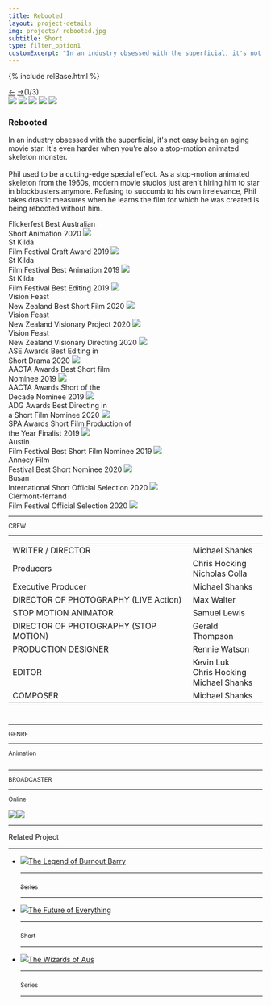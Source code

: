 ```yaml
---
title: Rebooted
layout: project-details
img: projects/ rebooted.jpg
subtitle: Short
type: filter_option1
customExcerpt: "In an industry obsessed with the superficial, it's not easy being an aging movie star. It&#39;s even harder when you're also a stop-motion animated skeleton monster. "
---
```

{% include relBase.html %}
<section id="details">
    <div id="carousel">
      <div id="carousel_controls"><span><a href="#" id="carousel_backward">&larr;</a> <a href="#"
            id="carousel_forward">&rarr;</a></span><span id="pagecount">(1/3)</span></div>
      <div id="carousel_img">
        <img src="{{ relBase }}img/gallery/rebooted1.jpg" id="img1">
        <img src="{{ relBase }}img/gallery/rebooted2.jpg" id="img2">
        <img src="{{ relBase }}img/gallery/rebooted3.jpg" id="img3">
        <img src="{{ relBase }}img/gallery/rebooted4.jpg" id="img4">
        <img src="{{ relBase }}img/gallery/rebooted5.jpg" id="img5">
      </div>
    </div>
    <article><span id="main-detail">
      <h1>Rebooted</h1><p>In an industry obsessed with the superficial, it&#39;s not easy being an aging movie star. It&#39;s even harder when you&#39;re also a stop-motion animated skeleton monster.  <br><br>Phil used to be a cutting-edge special effect. As a stop-motion animated skeleton from the 1960s, modern movie studios just aren&#39;t hiring him to star in blockbusters anymore. Refusing to succumb to his own irrelevance, Phil takes drastic measures when he learns the film for which he was created is being rebooted without him. 
      </p>
        <div class="laurel">
          <span class="festival">Flickerfest</span>
          <span class="award">Best Australian<br>Short Animation</span>
          <span class="year">2020</span>
          <img src="{{ relBase }}img/laurel.svg">
        </div>
        <div class="laurel">
          <span class="festival">St Kilda<br>Film Festival</span>
          <span class="award">Craft Award</span>
          <span class="year">2019</span>
          <img src="{{ relBase }}img/laurel.svg">
        </div>
        <div class="laurel">
          <span class="festival">St Kilda<br>Film Festival</span>
          <span class="award">Best Animation</span>
          <span class="year">2019</span>
          <img src="{{ relBase }}img/laurel.svg">
        </div>
        <div class="laurel">
          <span class="festival">St Kilda<br>Film Festival</span>
          <span class="award">Best Editing</span>
          <span class="year">2019</span>
          <img src="{{ relBase }}img/laurel.svg">
        </div>
        <div class="laurel">
          <span class="festival">Vision Feast<br>New Zealand</span>
          <span class="award">Best Short Film</span>
          <span class="year">2020</span>
          <img src="{{ relBase }}img/laurel.svg">
        </div>
        <div class="laurel">
          <span class="festival">Vision Feast<br>New Zealand</span>
          <span class="award">Visionary Project</span>
          <span class="year">2020</span>
          <img src="{{ relBase }}img/laurel.svg">
        </div>
        <div class="laurel">
          <span class="festival">Vision Feast<br>New Zealand</span>
          <span class="award">Visionary Directing</span>
          <span class="year">2020</span>
          <img src="{{ relBase }}img/laurel.svg">
        </div>
        <div class="laurel">
          <span class="festival">ASE Awards</span>
          <span class="award">Best Editing in<br>Short Drama</span>
          <span class="year">2020</span>
          <img src="{{ relBase }}img/laurel.svg">
        </div>
        <div class="laurel">
          <span class="festival">AACTA Awards</span>
          <span class="award">Best Short film<br>Nominee</span>
          <span class="year">2019</span>
          <img src="{{ relBase }}img/laurel.svg">
        </div>
        <div class="laurel">
          <span class="festival">AACTA Awards</span>
          <span class="award">Short of the<br>Decade Nominee</span>
          <span class="year">2019</span>
          <img src="{{ relBase }}img/laurel.svg">
        </div>
        <div class="laurel">
          <span class="festival">ADG Awards</span>
          <span class="award">Best Directing in<br>a Short Film Nominee</span>
          <span class="year">2020</span>
          <img src="{{ relBase }}img/laurel.svg">
        </div>
        <div class="laurel">
          <span class="festival">SPA Awards</span>
          <span class="award">Short Film Production of<br>the Year Finalist</span>
          <span class="year">2019</span>
          <img src="{{ relBase }}img/laurel.svg">
        </div>
        <div class="laurel">
          <span class="festival">Austin<br>Film Festival</span>
          <span class="award">Best Short Film Nominee</span>
          <span class="year">2019</span>
          <img src="{{ relBase }}img/laurel.svg">
        </div>
        <div class="laurel">
          <span class="festival">Annecy Film<br>Festival</span>
          <span class="award">Best Short Nominee</span>
          <span class="year">2020</span>
          <img src="{{ relBase }}img/laurel.svg">
        </div>
        <div class="laurel">
          <span class="festival">Busan<br>International Short</span>
          <span class="award">Official Selection</span>
          <span class="year">2020</span>
          <img src="{{ relBase }}img/laurel.svg">
        </div>
        <div class="laurel">
          <span class="festival">Clermont-ferrand<br>Film Festival</span>
          <span class="award">Official Selection</span>
          <span class="year">2020</span>
          <img src="{{ relBase }}img/laurel.svg">
        </div>
      </span>
      <sub>
        <hr>CREW
        <hr>
        <table>
          <tr>
            <td>WRITER / DIRECTOR</td>
            <td>Michael Shanks</td>
          </tr>
          <tr>
            <td>Producers</td>
            <td>Chris Hocking<br>Nicholas Colla</td>
          </tr>
          <tr>
            <td>Executive Producer</td>
            <td>Michael Shanks</td>
          </tr>
          <tr>
            <td>DIRECTOR OF PHOTOGRAPHY (LIVE Action)</td>
            <td>Max Walter</td>
          </tr>
          <tr>
            <td>STOP MOTION ANIMATOR</td>
            <td>Samuel Lewis</td>
          </tr>
          <tr>
            <td>DIRECTOR OF PHOTOGRAPHY (STOP MOTION)</td>
            <td>Gerald Thompson</td>
          </tr>
          <tr>
            <td>PRODUCTION DESIGNER</td>
            <td>Rennie Watson</td>
          </tr>
          <tr>
            <td>EDITOR</td>
            <td>Kevin Luk<br>Chris Hocking<br>Michael Shanks</td>
          </tr>
          <tr>
            <td>COMPOSER</td>
            <td> Michael Shanks</td>
          </tr>
        </table>
        </span>
        <br>
        <hr>GENRE
        <hr>
        Animation<br>
        <br>
        <hr>BROADCASTER
        <hr>
        Online
        <br><br>
        <a href="https://www.imdb.com/title/tt9335950/" target="_blank"><img src="{{ relBase }}img/social/imdb.svg" class="imdb"></a><a href="https://www.youtube.com/watch?v=1Rkn6rnsgc4" target="_blank"><img src="{{ relBase }}img/social/youtube.svg" class="youtube"></a>
      </sub>
    </article>
    <div id="related">
      <hr>
      Related Project
      <hr>
      <ul>
        <li><a href="../the-legend-of-burnout-barry/"><img src="{{ relBase }}img/projects/barry.jpg">The Legend of Burnout
            Barry
            <hr><sub>Series</sub>
            <hr>
          </a>
        </li>
        <li><a href="../the-future-of-everything/"><img src="{{ relBase }}img/projects/tfoe.jpg">The Future of Everything
            <hr><sub>Short</sub>
            <hr>
          </a>
        </li>
        <li><a href="../the-wizards-of-aus/"><img src="{{ relBase }}img/projects/wizards.jpg">The Wizards of Aus
            <hr><sub>Series</sub>
            <hr>
          </a>
        </li>
      </ul>
    </div>
  </section>



  <div id="gradient"></div>